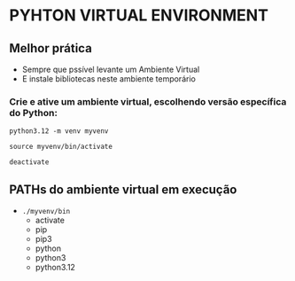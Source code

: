 # PYHTON VIRTUAL ENVIRONMENT

## Melhor prática
- Sempre que pssível levante um Ambiente Virtual
- E instale bibliotecas neste ambiente temporário

### Crie e ative um ambiente virtual, escolhendo versão específica do Python:  
```console
python3.12 -m venv myvenv
```  
  
```console
source myvenv/bin/activate
```  
  
```console title="Para desativar o ambiente virtual do Python"
deactivate
```  

## PATHs do ambiente virtual em execução
- `./myvenv/bin`
  - activate
  - pip
  - pip3
  - python
  - python3
  - python3.12